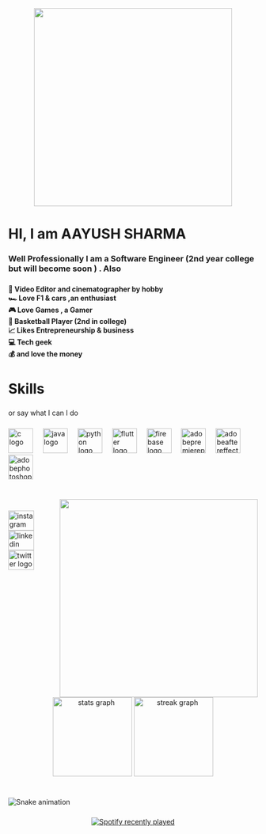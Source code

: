 <div align="center">
  <img height="400" src="https://user-images.githubusercontent.com/74038190/225813708-98b745f2-7d22-48cf-9150-083f1b00d6c9.gif"  />
</div>

###

<h1 align="left">HI, I am AAYUSH SHARMA</h1>

###

<h3 align="left">Well Professionally I am a Software Engineer (2nd year college but will become soon ) . Also</h3>

###

<h4 align="left">🎥  Video Editor and cinematographer by hobby<br>🏎️  Love F1 & cars ,an enthusiast<br>🎮  Love Games , a Gamer<br>🏀  Basketball Player (2nd in college)<br>📈  Likes Entrepreneurship & business<br>💻  Tech geek <br>💰  and love the money</h4>

###

<h1 align="left">Skills</h1>

###

<p align="left">or say what I can I do</p>

###

<div align="left">
  <img src="https://skillicons.dev/icons?i=c" height="50" alt="c logo"  />
  <img width="12" />
  <img src="https://skillicons.dev/icons?i=java" height="50" alt="java logo"  />
  <img width="12" />
  <img src="https://skillicons.dev/icons?i=py" height="50" alt="python logo"  />
  <img width="12" />
  <img src="https://skillicons.dev/icons?i=flutter" height="50" alt="flutter logo"  />
  <img width="12" />
  <img src="https://skillicons.dev/icons?i=firebase" height="50" alt="firebase logo"  />
  <img width="12" />
  <img src="https://cdn.simpleicons.org/adobepremierepro/9999FF" height="50" alt="adobepremierepro logo"  />
  <img width="12" />
  <img src="https://skillicons.dev/icons?i=ae" height="50" alt="adobeaftereffects logo"  />
  <img width="12" />
  <img src="https://skillicons.dev/icons?i=ps" height="50" alt="adobephotoshop logo"  />
</div>

###

<br clear="both">

<img align="right" height="400" src="https://img.freepik.com/free-vector/cute-man-playing-game-computer-cartoon-vector-icon-illustration-people-technology-icon-isolated_138676-5731.jpg?t=st=1738482155~exp=1738485755~hmac=107b8e8e66ba1a4340b396397a858dab8d112443de6004fad326638c84e7e43e&w=996"  />

###

<div align="left">
  <a href="http://instagram.com/aay.ush_sha.rma/" target="_blank">
    <img src="https://raw.githubusercontent.com/maurodesouza/profile-readme-generator/master/src/assets/icons/social/instagram/default.svg" width="52" height="40" alt="instagram logo"  />
  </a>
  <a href="https://www.linkedin.com/in/aayush-sharma-1314r/" target="_blank">
    <img src="https://raw.githubusercontent.com/maurodesouza/profile-readme-generator/master/src/assets/icons/social/linkedin/default.svg" width="52" height="40" alt="linkedin logo"  />
  </a>
  <img src="https://raw.githubusercontent.com/maurodesouza/profile-readme-generator/master/src/assets/icons/social/twitter/default.svg" width="52" height="40" alt="twitter logo"  />
</div>

###

<div align="center">
  <img src="https://github-readme-stats.vercel.app/api?username=aayush110410&hide_title=false&hide_rank=false&show_icons=true&include_all_commits=true&count_private=true&disable_animations=false&theme=github_dark&locale=en&hide_border=false&order=1" height="160" alt="stats graph"  />
  <img src="https://streak-stats.demolab.com?user=aayush110410&locale=en&mode=daily&theme=github_dark&hide_border=false&border_radius=5&date_format=M%20j%5B,%20Y%5D&order=3" height="160" alt="streak graph"  />
</div>

###

<br clear="both">

<img src="https://raw.githubusercontent.com/aayush110410/aayush110410/output/snake.svg" alt="Snake animation" />

###

<div align="center">
  <a href="https://open.spotify.com/user/31o5lyfxxjfikaxzxm6ewxif75le">
    <img src="https://spotify-recently-played-readme.vercel.app/api?user=31o5lyfxxjfikaxzxm6ewxif75le&count=5&unique=true" alt="Spotify recently played"  />
  </a>
</div>

###
